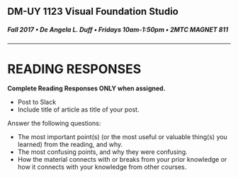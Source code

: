 ## DM-UY 1123 Visual Foundation Studio
##### Fall 2017 • De Angela L. Duff • Fridays 10am-1:50pm • 2MTC MAGNET 811 
---


# READING RESPONSES

**Complete Reading Responses ONLY when assigned.**

* Post to Slack
* Include title of article as title of your post.

Answer the following questions:
* The most important point(s) (or the most useful or valuable thing(s) you learned) from the reading, and why.
* The most confusing points, and why they were confusing.
* How the material connects with or breaks from your prior knowledge or how it connects with your knowledge from other courses.
 


